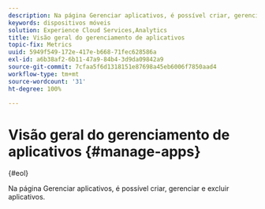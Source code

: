 ```yaml
---
description: Na página Gerenciar aplicativos, é possível criar, gerenciar e excluir aplicativos.
keywords: dispositivos móveis
solution: Experience Cloud Services,Analytics
title: Visão geral do gerenciamento de aplicativos
topic-fix: Metrics
uuid: 5949f549-172e-417e-b668-71fec628586a
exl-id: a6b38af2-6b11-47a9-84b4-3d9da09842a9
source-git-commit: 7cfaa5f6d1318151e87698a45eb6006f7850aad4
workflow-type: tm+mt
source-wordcount: '31'
ht-degree: 100%

---
```


# Visão geral do gerenciamento de aplicativos {#manage-apps}

{#eol}

Na página Gerenciar aplicativos, é possível criar, gerenciar e excluir aplicativos.
